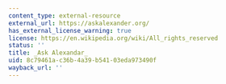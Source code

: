 ```yaml
---
content_type: external-resource
external_url: https://askalexander.org/
has_external_license_warning: true
license: https://en.wikipedia.org/wiki/All_rights_reserved
status: ''
title: _Ask Alexandar_
uid: 8c79461a-c36b-4a39-b541-03eda973490f
wayback_url: ''
---
```

